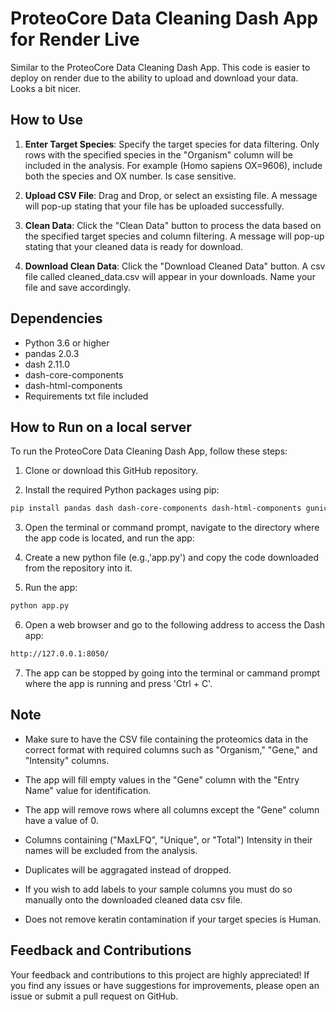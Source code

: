 # ProteoCore Data Cleaning Dash App for Render Live

Similar to the ProteoCore Data Cleaning Dash App. This code is easier to deploy on render due to the ability to upload and download your data. Looks a bit nicer.

## How to Use

1. **Enter Target Species**: Specify the target species for data filtering. Only rows with the specified species in the "Organism" column will be included in the analysis. For example (Homo sapiens OX=9606), include both the species and OX number. Is case sensitive. 

2. **Upload CSV File**: Drag and Drop, or select an exsisting file. A message will pop-up stating that your file has be uploaded successfully.

4. **Clean Data**: Click the "Clean Data" button to process the data based on the specified target species and column filtering. A message will pop-up stating that your cleaned data is ready for download.

5. **Download Clean Data**: Click the "Download Cleaned Data" button. A csv file called cleaned_data.csv will appear in your downloads. Name your file and save accordingly.

## Dependencies

- Python 3.6 or higher
- pandas 2.0.3
- dash 2.11.0
- dash-core-components
- dash-html-components
- Requirements txt file included

## How to Run on a local server

To run the ProteoCore Data Cleaning Dash App, follow these steps:

1. Clone or download this GitHub repository.

2. Install the required Python packages using pip:

```bash
pip install pandas dash dash-core-components dash-html-components gunicorn
```

3. Open the terminal or command prompt, navigate to the directory where the app code is located, and run the app:

4. Create a new python file (e.g.,'app.py') and copy the code downloaded from the repository into it.
   
5. Run the app:

```bash
python app.py
```

6. Open a web browser and go to the following address to access the Dash app:

```bash
http://127.0.0.1:8050/
```

7. The app can be stopped by going into the terminal or cammand prompt where the app is running and press 'Ctrl + C'.

## Note

- Make sure to have the CSV file containing the proteomics data in the correct format with required columns such as "Organism," "Gene," and "Intensity" columns.

- The app will fill empty values in the "Gene" column with the "Entry Name" value for identification.

- The app will remove rows where all columns except the "Gene" column have a value of 0.

- Columns containing ("MaxLFQ", "Unique", or "Total") Intensity in their names will be excluded from the analysis.

- Duplicates will be aggragated instead of dropped.

- If you wish to add labels to your sample columns you must do so manually onto the downloaded cleaned data csv file.

- Does not remove keratin contamination if your target species is Human.

## Feedback and Contributions

Your feedback and contributions to this project are highly appreciated! If you find any issues or have suggestions for improvements, please open an issue or submit a pull request on GitHub.
